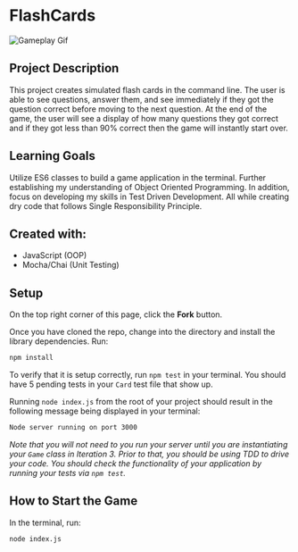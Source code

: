 # FlashCards

![Gameplay Gif](/flashcards_gif.gif)

## Project Description

This project creates simulated flash cards in the command line. The user is able to see questions, answer them, and see immediately if they got the question correct before moving to the next question. At the end of the game, the user will see a display of how many questions they got correct and if they got less than 90% correct then the game will instantly start over.

## Learning Goals

Utilize ES6 classes to build a game application in the terminal. Further establishing my understanding of Object Oriented Programming. In addition, focus on developing my skills in Test Driven Development. All while creating dry code that follows Single Responsibility Principle.

## Created with:

- JavaScript (OOP)
- Mocha/Chai (Unit Testing)

## Setup

On the top right corner of this page, click the **Fork** button.

Once you have cloned the repo, change into the directory and install the library dependencies. Run:

```bash
npm install
```

To verify that it is setup correctly, run `npm test` in your terminal. You should have 5 pending tests in your `Card` test file that show up.

Running `node index.js` from the root of your project should result in the following message being displayed in your terminal:

```bash
Node server running on port 3000
```

_Note that you will not need to you run your server until you are instantiating your `Game` class in Iteration 3. Prior to that, you should be using TDD to drive your code. You should check the functionality of your application by running your tests via `npm test`._

## How to Start the Game

In the terminal, run:

```bash
node index.js
```
